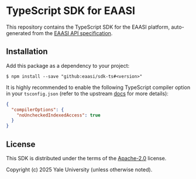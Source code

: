 # TypeScript SDK for EAASI

This repository contains the TypeScript SDK for the EAASI platform, auto-generated from the [EAASI API specification](https://github.com/eaasi/api-specs).

## Installation

Add this package as a dependency to your project:

```console
$ npm install --save "github:eaasi/sdk-ts#<version>"
```

It is highly recommended to enable the following TypeScript compiler option in your `tsconfig.json`
(refer to the upstream [docs](https://openapi-ts.dev/advanced#enable-nouncheckedindexedaccess-in-tsconfig) for more details):

```json
{
  "compilerOptions": {
    "noUncheckedIndexedAccess": true
  }
}
```

## License

This SDK is distributed under the terms of the [Apache-2.0](./LICENSE) license.

Copyright (c) 2025 Yale University (unless otherwise noted).
